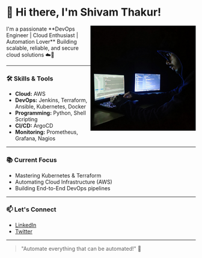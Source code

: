 # 👋 Hi there, I'm Shivam Thakur!
<img  alt="coding" width="280" align="right" src="https://github.com/shivam-th/shivam-th/blob/main/Desktop_img.JPG"> 
I'm a passionate **DevOps Engineer | Cloud Enthusiast | Automation Lover**  
Building scalable, reliable, and secure cloud solutions ☁️🚀  

---

### 🛠️ Skills & Tools
- **Cloud:** AWS
- **DevOps:** Jenkins, Terraform, Ansible, Kubernetes, Docker
- **Programming:** Python, Shell Scripting
- **CI/CD:** ArgoCD
- **Monitoring:** Prometheus, Grafana, Nagios

---

### 📚 Current Focus
- Mastering Kubernetes & Terraform
- Automating Cloud Infrastructure (AWS)
- Building End-to-End DevOps pipelines

---

### 📫 Let's Connect
- [LinkedIn](https://www.linkedin.com/in/shivam-th)
- [Twitter](https://twitter.com/shivam-th)

---

> "Automate everything that can be automated!" 🚀
